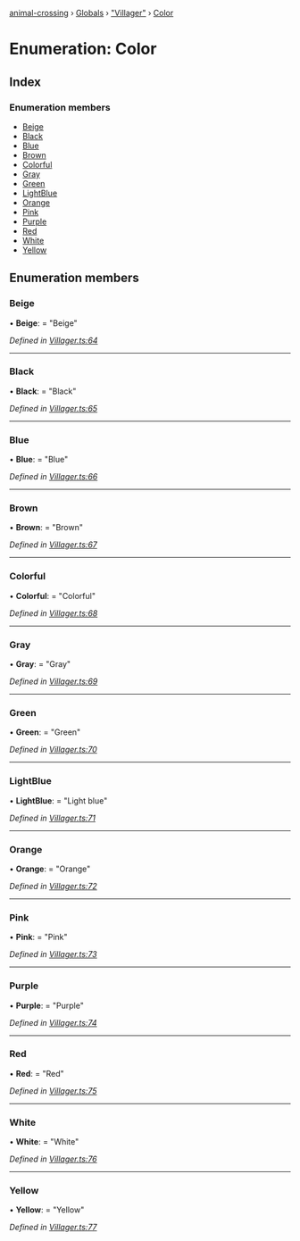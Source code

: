 [animal-crossing](../README.md) › [Globals](../globals.md) › ["Villager"](../modules/_villager_.md) › [Color](_villager_.color.md)

# Enumeration: Color

## Index

### Enumeration members

* [Beige](_villager_.color.md#beige)
* [Black](_villager_.color.md#black)
* [Blue](_villager_.color.md#blue)
* [Brown](_villager_.color.md#brown)
* [Colorful](_villager_.color.md#colorful)
* [Gray](_villager_.color.md#gray)
* [Green](_villager_.color.md#green)
* [LightBlue](_villager_.color.md#lightblue)
* [Orange](_villager_.color.md#orange)
* [Pink](_villager_.color.md#pink)
* [Purple](_villager_.color.md#purple)
* [Red](_villager_.color.md#red)
* [White](_villager_.color.md#white)
* [Yellow](_villager_.color.md#yellow)

## Enumeration members

###  Beige

• **Beige**: = "Beige"

*Defined in [Villager.ts:64](https://github.com/Norviah/animal-crossing/blob/37a256e/module/types/Villager.ts#L64)*

___

###  Black

• **Black**: = "Black"

*Defined in [Villager.ts:65](https://github.com/Norviah/animal-crossing/blob/37a256e/module/types/Villager.ts#L65)*

___

###  Blue

• **Blue**: = "Blue"

*Defined in [Villager.ts:66](https://github.com/Norviah/animal-crossing/blob/37a256e/module/types/Villager.ts#L66)*

___

###  Brown

• **Brown**: = "Brown"

*Defined in [Villager.ts:67](https://github.com/Norviah/animal-crossing/blob/37a256e/module/types/Villager.ts#L67)*

___

###  Colorful

• **Colorful**: = "Colorful"

*Defined in [Villager.ts:68](https://github.com/Norviah/animal-crossing/blob/37a256e/module/types/Villager.ts#L68)*

___

###  Gray

• **Gray**: = "Gray"

*Defined in [Villager.ts:69](https://github.com/Norviah/animal-crossing/blob/37a256e/module/types/Villager.ts#L69)*

___

###  Green

• **Green**: = "Green"

*Defined in [Villager.ts:70](https://github.com/Norviah/animal-crossing/blob/37a256e/module/types/Villager.ts#L70)*

___

###  LightBlue

• **LightBlue**: = "Light blue"

*Defined in [Villager.ts:71](https://github.com/Norviah/animal-crossing/blob/37a256e/module/types/Villager.ts#L71)*

___

###  Orange

• **Orange**: = "Orange"

*Defined in [Villager.ts:72](https://github.com/Norviah/animal-crossing/blob/37a256e/module/types/Villager.ts#L72)*

___

###  Pink

• **Pink**: = "Pink"

*Defined in [Villager.ts:73](https://github.com/Norviah/animal-crossing/blob/37a256e/module/types/Villager.ts#L73)*

___

###  Purple

• **Purple**: = "Purple"

*Defined in [Villager.ts:74](https://github.com/Norviah/animal-crossing/blob/37a256e/module/types/Villager.ts#L74)*

___

###  Red

• **Red**: = "Red"

*Defined in [Villager.ts:75](https://github.com/Norviah/animal-crossing/blob/37a256e/module/types/Villager.ts#L75)*

___

###  White

• **White**: = "White"

*Defined in [Villager.ts:76](https://github.com/Norviah/animal-crossing/blob/37a256e/module/types/Villager.ts#L76)*

___

###  Yellow

• **Yellow**: = "Yellow"

*Defined in [Villager.ts:77](https://github.com/Norviah/animal-crossing/blob/37a256e/module/types/Villager.ts#L77)*
